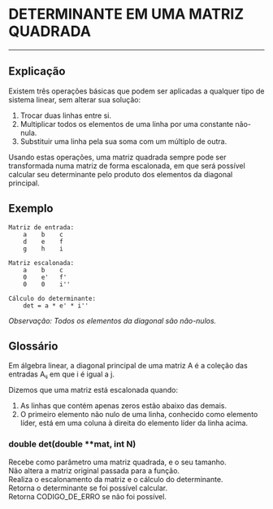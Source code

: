 # DETERMINANTE EM UMA MATRIZ QUADRADA

---

## Explicação

Existem três operações básicas que podem ser aplicadas a
qualquer tipo de sistema linear, sem alterar sua solução:

1. Trocar duas linhas entre si.
2. Multiplicar todos os elementos de
uma linha por uma constante não-nula.
3. Substituir uma linha pela sua soma
com um múltiplo de outra.
    
Usando estas operações, uma matriz quadrada sempre pode
ser transformada numa matriz de forma escalonada, em que
será possível calcular seu determinante pelo produto dos
elementos da diagonal principal.

## Exemplo

    Matriz de entrada:
        a    b    c
        d    e    f
        g    h    i
            
    Matriz escalonada:
        a    b    c
        0    e'   f'
        0    0    i''
            
    Cálculo do determinante:
        det = a * e' * i''
        
<i>Observação: Todos os elementos da diagonal são não-nulos.</i>

## Glossário

Em álgebra linear, a diagonal principal de uma matriz A
é a coleção das entradas Aᵢⱼ em que i é igual a j.

Dizemos que uma matriz está escalonada quando:
    
1. As linhas que contém apenas zeros estão abaixo das demais.
2. O primeiro elemento não nulo de uma linha, conhecido como elemento líder,
está em uma coluna à direita do elemento líder da linha acima.

### double det(double **mat, int N)
Recebe como parâmetro uma matriz quadrada, e o seu tamanho. <br>
Não altera a matriz original passada para a função. <br>
Realiza o escalonamento da matriz e o cálculo do determinante. <br>
Retorna o determinante se foi possível calcular. <br>
Retorna CODIGO_DE_ERRO se não foi possível.
